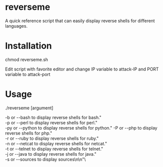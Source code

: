 # reverseme
A quick reference script that can easily display reverse shells for different languages.

# Installation
chmod reverseme.sh 

Edit script with favorite editor and change IP variable to attack-IP and PORT variable to attack-port

# Usage
./reverseme [argument]

-b or --bash to display reverse shells for bash."\
-p or --perl to display reverse shells for perl."\
-py or --python to display reverse shells for python."
-P or --php to display reverse shells for php."\
-r or --ruby to display reverse shells for ruby."\
-n or --netcat to display reverse shells for netcat."\
-t or --telnet to display reverse shells for telnet."\
-j or --java to display reverse shells for java."\
-s or --sources to display sources\n\n"\
